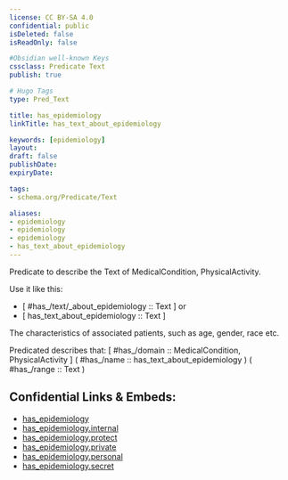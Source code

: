 ```yaml
---
license: CC BY-SA 4.0
confidential: public
isDeleted: false
isReadOnly: false

#Obsidian well-known Keys
cssclass: Predicate Text
publish: true

# Hugo Tags
type: Pred_Text

title: has_epidemiology
linkTitle: has_text_about_epidemiology

keywords: [epidemiology]
layout: 
draft: false
publishDate:
expiryDate: 

tags:
- schema.org/Predicate/Text

aliases:
- epidemiology
- epidemiology
- epidemiology
- has_text_about_epidemiology
---
```


Predicate to describe the Text of MedicalCondition, PhysicalActivity.

Use it like this: 
- [ #has_/text/_about_epidemiology :: Text ] or 
- [ has_text_about_epidemiology :: Text ] 

The characteristics of associated patients, such as age, gender, race etc.

Predicated describes that: 
[ #has_/domain  :: MedicalCondition, PhysicalActivity ]
( #has_/name :: has_text_about_epidemiology )
( #has_/range :: Text )



## Confidential Links & Embeds: 
- [has_epidemiology](../../../../_public/schema.org/Predicate/Texts/has_epidemiology.md) 
- [has_epidemiology.internal](../../../../_internal/schema.org/Predicate/Texts/has_epidemiology.internal.md) 
- [has_epidemiology.protect](../../../../_protect/schema.org/Predicate/Texts/has_epidemiology.protect.md) 
- [has_epidemiology.private](../../../../_private/schema.org/Predicate/Texts/has_epidemiology.private.md) 
- [has_epidemiology.personal](../../../../_personal/schema.org/Predicate/Texts/has_epidemiology.personal.md) 
- [has_epidemiology.secret](../../../../_secret/schema.org/Predicate/Texts/has_epidemiology.secret.md) 
